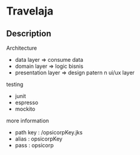 # Travelaja

## Description

Architecture
- data layer => consume data
- domain layer => logic bisnis
- presentation layer => design patern n ui/ux layer

testing
- junit
- espresso
- mockito

more information
- path key : /opsicorpKey.jks
- alias    : opsicorpKey
- pass     : opsicorp